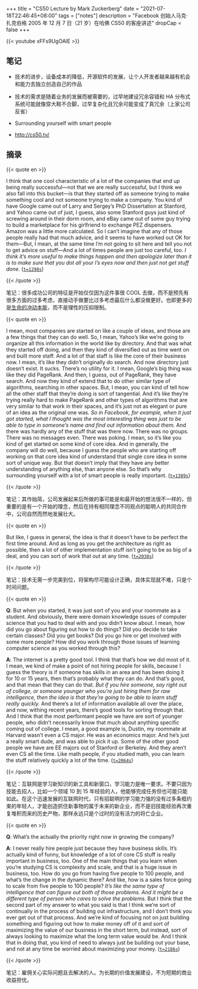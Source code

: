 +++
title = "CS50 Lecture by Mark Zuckerberg"
date = "2021-07-18T22:46:45+08:00"
tags = ["notes"]
description = "Facebook 创始人马克·扎克伯格 2005 年 12 月 7 日（21 岁）在哈佛 CS50 的客座讲述"
dropCap = false
+++

{{< youtube xFFs9UgOAlE >}}

## 笔记

- 技术的进步，设备成本的降低，开源软件的发展，让个人开发者越来越有机会和能力去独立创造自己的作品

- 技术的需求是随着业务的发展而被需要的，过早地建设冗余容错和 HA 分布式系统可能就像穿大鞋不合脚，过早复杂化且冗余可能变成了真冗余（上家公司反省）

- Surrounding yourself with smart people

- http://cs50.tv/

## 摘录

{{< quote en >}}

I think that one cool characteristic of a lot of the companies that end up being really successful—not that we are really successful, but I think we also fall into this bucket—is that they started off as someone trying to make something cool and not someone trying to make a company. You kind of have Google came out of Larry and Sergey’s PhD Dissertation at Stanford, and Yahoo came out of just, I guess, also some Stanford guys just kind of screwing around in their dorm room, and eBay came out of some guy trying to build a marketplace for his girlfriend to exchange PEZ dispensers. Amazon was a little more calculated. So I can’t imagine that any of those people really had that much advice, and it seems to have worked out OK for them—But, I mean, at the same time I’m not going to sit here and tell you not to get advice on stuff—And a lot of times people are just too careful, too. _I think it’s more useful to make things happen and then apologize later than it is to make sure that you dot all your l’s eyes now and then just not get stuff done._ ([`t=1298s`](https://www.youtube.com/watch?v=xFFs9UgOAlE&t=1298s))

{{< /quote >}}

笔记：很多成功公司的特征是开始仅仅因为这件事很 COOL 去做，而不是预先有很多方面的过多考虑，直接动手做要比过多考虑最后什么都没做更好。也即更多的是[生命的冲动本能](/life/the-talented-mr-ripley/)，而不是理性的压抑限制。

{{< quote en >}}

I mean, most companies are started on like a couple of ideas, and those are a few things that they can do well. So, I mean, Yahoo’s like we’re going to organize all this information in the world like by directory. And that was what they started off doing, and then they kind of diversified out as time went on and built more staff. And a lot of that staff is like the core of their business now. I mean, it’s like they didn’t originally do search. And now directory just doesn’t exist. It sucks. There’s no utility for it. I mean, Google’s big thing was like they did PageRank. And then, I guess, out of PageRank, they have search. And now they kind of extend that to do other similar type of algorithms, searching in other spaces. But, I mean, you can kind of tell how all the other staff that they’re doing is sort of tangential. And it’s like they’re trying really hard to make PageRank and other types of algorithms that are very similar to that work in their spaces, and it’s just not as elegant or pure of an idea as the original one was. _So in Facebook, for example, when it just got started, what I thought was the most interesting thing was just to be able to type in someone’s name and find out information about them._ And there was hardly any of the stuff that was there now. There was no groups. There was no messages even. There was poking. I mean, so it’s like you kind of get started on some kind of core idea. And in generally, the company will do well, because I guess the people who are starting off working on that core idea kind of understand that single core idea in some sort of unique way. But that doesn’t imply that they have any better understanding of anything else, than anyone else. So that’s why surrounding yourself with a lot of smart people is really important. ([`t=1389s`](https://www.youtube.com/watch?v=xFFs9UgOAlE&t=1389s))

{{< /quote >}}

笔记：其作始简，公司发展起来后所做的事可能是和最开始的想法很不一样的，但重要的是有一个开始的理念，然后在持有相同理念不同观点的聪明人的共同合作中，公司自然而然地发展壮大。

{{< quote en >}}

But like, I guess in general, the idea is that it doesn’t have to be perfect the first time around. And as long as you get the architecture as right as possible, then a lot of other implementation stuff isn’t going to be as big of a deal, and you can sort of work that out at any time. ([`t=2038s`](https://www.youtube.com/watch?v=xFFs9UgOAlE&t=2038s))

{{< /quote >}}

笔记：技术无需一步完美到位，将架构尽可能设计正确，具体实现就不难，只是个时间问题。

{{< quote en >}}

**Q**: But when you started, it was just sort of you and your roommate as a student. And obviously, there were domain knowledge issues of computer science that you had to deal with and you didn’t know about. I mean, how did you go about figuring out how to do things? Did you decide to take certain classes? Did you get books? Did you go hire or get involved with some more people? How did you work through those issues of learning computer science as you worked through this?

**A**: The internet is a pretty good tool. I think that that’s how we did most of it. I mean, we kind of make a point of not hiring people for skills, because I guess the theory is if someone has skills in an area and has been doing it for 10 or 15 years, then that’s probably what they can do. And that’s good, and that mean that they can do that. _But if you hire someone, say right out of college, or someone younger who you’re just hiring them for raw intelligence, then the idea is that they’re going to be able to learn stuff really quickly._ And there’s a lot of information available all over the place, and now, withing recent years, there’s good tools for sorting through that. And I think that the most performant people we have are sort of younger people, who didn’t necessarily know that much about anything specific coming out of college. I mean, a good example is, Dustin, my roommate at Harvard wasn’t even a CS major. He was an economics major. And he’s just a really smart dude, and was able to pick it up. Some of the other good people we have are EE majors out of Stanford or Berkeley. And they aren’t even CS all the time. Like math people, if you studied math, you can learn the stuff relatively quickly a lot of the time. ([`t=2064s`](https://www.youtube.com/watch?v=xFFs9UgOAlE&t=2064s))

{{< /quote >}}

笔记：互联网是学习新知识的新工具和新窗口，学习能力是唯一要求。不要只因为技能去招人，比如一个领域 10 到 15 年经验的人，他能够完成任务但也可能只能如此。在这个迅速发展的互联网时代，只有招聪明的学习能力强的没有过多条框约束的年轻人，才能创造抓住新事物的属于未来的新企业，而不是旧技能经验再次重复堆积而来的历史产物，那样永远只是个过时的没有活力的将亡企业。

{{< quote en >}}

**Q**: What’s the actually the priority right now in growing the company?

**A**: I never really hire people just because they have business skills. It’s actually kind of funny, but knowledge of a lot of core CS stuff is really important in business, too. One of the main things that you learn when you’re studying CS is complexity and scale, and that is a huge issue in business, too. How do you go from having five people to 100 people, and what’s the change in the dynamic there? And like, how is a sales force going to scale from five people to 100 people? _It’s like the same type of intelligence that can figure out both of those problems. And it might be a different type of person who cares to solve the problems._ But I think that the second part of my answer to what you said is that I think we’re sort of continually in the process of building out infrastructure, and I don’t think you ever get out of that process. And we’re kind of focusing not on just building something and figuring out how to make money off of it and sort of maximizing the value of our business in the short term, but instead, sort of always looking to maximize what the long term value would be. And I think that in doing that, you kind of need to always just be building out your base, and not at any time be worried about maximizing your money. ([`t=2186s`](https://www.youtube.com/watch?v=xFFs9UgOAlE&t=2186s))

{{< /quote >}}

笔记：雇佣关心实际问题且去解决的人。为长期的价值发展建设，不为短期的商业收益担忧。

